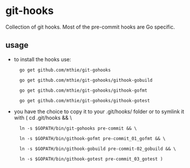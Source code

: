 git-hooks
=========

Collection of git hooks. Most of the pre-commit hooks are Go specific.


usage
-----

* to install the hooks use:

		go get github.com/mthie/git-gohooks

		go get github.com/mthie/git-gohooks/githook-gobuild

		go get github.com/mthie/git-gohooks/githook-gofmt
		
		go get github.com/mthie/git-gohooks/githook-gotest

		
*	you have the choice to copy it to your .git/hooks/ folder or to symlink it with
		( cd .git/hooks && \

		  ln -s $GOPATH/bin/git-gohooks pre-commit && \

		  ln -s $GOPATH/bin/githook-gofmt pre-commit_01_gofmt && \

		  ln -s $GOPATH/bin/githook-gobuild pre-commit-02_gobuild && \ 
		  
		  ln -s $GOPATH/bin/githook-gotest pre-commit_03_gotest )

